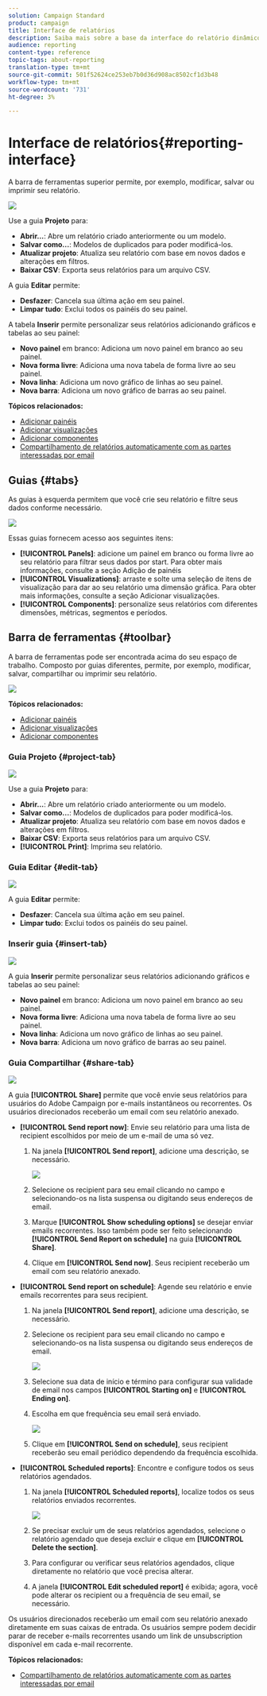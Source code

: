 ```yaml
---
solution: Campaign Standard
product: campaign
title: Interface de relatórios
description: Saiba mais sobre a base da interface do relatório dinâmico e como navegar pelas diferentes guias e menus.
audience: reporting
content-type: reference
topic-tags: about-reporting
translation-type: tm+mt
source-git-commit: 501f52624ce253eb7b0d36d908ac8502cf1d3b48
workflow-type: tm+mt
source-wordcount: '731'
ht-degree: 3%

---
```



# Interface de relatórios{#reporting-interface}

A barra de ferramentas superior permite, por exemplo, modificar, salvar ou imprimir seu relatório.

![](assets/dynamic_report_toolbar.png)

Use a guia **Projeto** para:

* **Abrir...**: Abre um relatório criado anteriormente ou um modelo.
* **Salvar como...**: Modelos de duplicados para poder modificá-los.
* **Atualizar projeto**: Atualiza seu relatório com base em novos dados e alterações em filtros.
* **Baixar CSV**: Exporta seus relatórios para um arquivo CSV.

A guia **Editar** permite:

* **Desfazer**: Cancela sua última ação em seu painel.
* **Limpar tudo**: Exclui todos os painéis do seu painel.

A tabela **Inserir** permite personalizar seus relatórios adicionando gráficos e tabelas ao seu painel:

* **Novo painel** em branco: Adiciona um novo painel em branco ao seu painel.
* **Nova forma livre**: Adiciona uma nova tabela de forma livre ao seu painel.
* **Nova linha**: Adiciona um novo gráfico de linhas ao seu painel.
* **Nova barra**: Adiciona um novo gráfico de barras ao seu painel.

**Tópicos relacionados:**

* [Adicionar painéis](../../reporting/using/adding-panels.md)
* [Adicionar visualizações](../../reporting/using/adding-visualizations.md)
* [Adicionar componentes](../../reporting/using/adding-components.md)
* [Compartilhamento de relatórios automaticamente com as partes interessadas por email](https://helpx.adobe.com/campaign/kb/simplify-campaign-management.html#Reportandshareinsightswithallstakeholders)

## Guias {#tabs}

As guias à esquerda permitem que você crie seu relatório e filtre seus dados conforme necessário.

![](assets/dynamic_report_interface.png)

Essas guias fornecem acesso aos seguintes itens:

* **[!UICONTROL Panels]**: adicione um painel em branco ou forma livre ao seu relatório para filtrar seus dados por start. Para obter mais informações, consulte a seção Adição de painéis
* **[!UICONTROL Visualizations]**: arraste e solte uma seleção de itens de visualização para dar ao seu relatório uma dimensão gráfica. Para obter mais informações, consulte a seção Adicionar visualizações.
* **[!UICONTROL Components]**: personalize seus relatórios com diferentes dimensões, métricas, segmentos e períodos.

## Barra de ferramentas {#toolbar}

A barra de ferramentas pode ser encontrada acima do seu espaço de trabalho. Composto por guias diferentes, permite, por exemplo, modificar, salvar, compartilhar ou imprimir seu relatório.

![](assets/dynamic_report_toolbar.png)

**Tópicos relacionados:**

* [Adicionar painéis](../../reporting/using/adding-panels.md)
* [Adicionar visualizações](../../reporting/using/adding-visualizations.md)
* [Adicionar componentes](../../reporting/using/adding-components.md)

### Guia Projeto {#project-tab}

![](assets/tab_project.png)

Use a guia **Projeto** para:

* **Abrir...**: Abre um relatório criado anteriormente ou um modelo.
* **Salvar como...**: Modelos de duplicados para poder modificá-los.
* **Atualizar projeto**: Atualiza seu relatório com base em novos dados e alterações em filtros.
* **Baixar CSV**: Exporta seus relatórios para um arquivo CSV.
* **[!UICONTROL Print]**: Imprima seu relatório.

### Guia Editar {#edit-tab}

![](assets/tab_edit.png)

A guia **Editar** permite:

* **Desfazer**: Cancela sua última ação em seu painel.
* **Limpar tudo**: Exclui todos os painéis do seu painel.

### Inserir guia {#insert-tab}

![](assets/tab_insert.png)

A guia **Inserir** permite personalizar seus relatórios adicionando gráficos e tabelas ao seu painel:

* **Novo painel** em branco: Adiciona um novo painel em branco ao seu painel.
* **Nova forma livre**: Adiciona uma nova tabela de forma livre ao seu painel.
* **Nova linha**: Adiciona um novo gráfico de linhas ao seu painel.
* **Nova barra**: Adiciona um novo gráfico de barras ao seu painel.

### Guia Compartilhar {#share-tab}

![](assets/tab_share_1.png)

A guia **[!UICONTROL Share]** permite que você envie seus relatórios para usuários do Adobe Campaign por e-mails instantâneos ou recorrentes. Os usuários direcionados receberão um email com seu relatório anexado.

* **[!UICONTROL Send report now]**: Envie seu relatório para uma lista de recipient escolhidos por meio de um e-mail de uma só vez.

   1. Na janela **[!UICONTROL Send report]**, adicione uma descrição, se necessário.

      ![](assets/tab_share_4.png)

   1. Selecione os recipient para seu email clicando no campo e selecionando-os na lista suspensa ou digitando seus endereços de email.
   1. Marque **[!UICONTROL Show scheduling options]** se desejar enviar emails recorrentes. Isso também pode ser feito selecionando **[!UICONTROL Send Report on schedule]** na guia **[!UICONTROL Share]**.
   1. Clique em **[!UICONTROL Send now]**. Seus recipient receberão um email com seu relatório anexado.

* **[!UICONTROL Send report on schedule]**: Agende seu relatório e envie emails recorrentes para seus recipient.

   1. Na janela **[!UICONTROL Send report]**, adicione uma descrição, se necessário.
   1. Selecione os recipient para seu email clicando no campo e selecionando-os na lista suspensa ou digitando seus endereços de email.

      ![](assets/tab_share_5.png)

   1. Selecione sua data de início e término para configurar sua validade de email nos campos **[!UICONTROL Starting on]** e **[!UICONTROL Ending on]**.
   1. Escolha em que frequência seu email será enviado.

      ![](assets/tab_share_2.png)

   1. Clique em **[!UICONTROL Send on schedule]**, seus recipient receberão seu email periódico dependendo da frequência escolhida.

* **[!UICONTROL Scheduled reports]**: Encontre e configure todos os seus relatórios agendados.

   1. Na janela **[!UICONTROL Scheduled reports]**, localize todos os seus relatórios enviados recorrentes.

      ![](assets/tab_share_3.png)

   1. Se precisar excluir um de seus relatórios agendados, selecione o relatório agendado que deseja excluir e clique em **[!UICONTROL Delete the section]**.
   1. Para configurar ou verificar seus relatórios agendados, clique diretamente no relatório que você precisa alterar.
   1. A janela **[!UICONTROL Edit scheduled report]** é exibida; agora, você pode alterar os recipient ou a frequência de seu email, se necessário.

Os usuários direcionados receberão um email com seu relatório anexado diretamente em suas caixas de entrada. Os usuários sempre podem decidir parar de receber e-mails recorrentes usando um link de unsubscription disponível em cada e-mail recorrente.

**Tópicos relacionados:**

* [Compartilhamento de relatórios automaticamente com as partes interessadas por email](https://helpx.adobe.com/campaign/kb/simplify-campaign-management.html#Reportandshareinsightswithallstakeholders)
